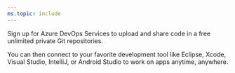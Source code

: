 ```yaml
---
ms.topic: include
---
```


Sign up for Azure DevOps Services to upload and share code in a free unlimited private Git repositories.

You can then connect to your favorite development tool like Eclipse, Xcode, Visual Studio, IntelliJ,
or Android Studio to work on apps anytime, anywhere.
